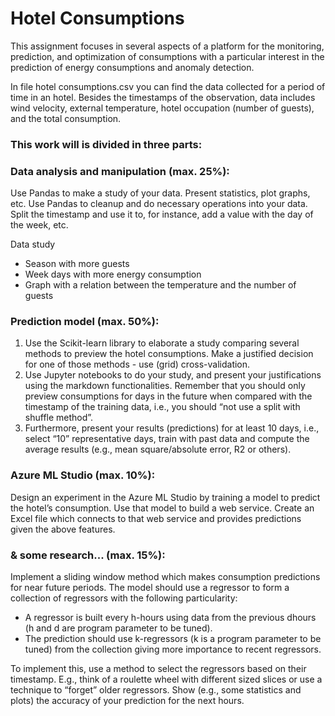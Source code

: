 # Hotel Consumptions

This assignment focuses in several aspects of a platform for the monitoring, prediction, and optimization of consumptions with a particular interest in the prediction of energy consumptions and anomaly detection.

In file hotel consumptions.csv you can find the data collected for a period of time in an hotel. Besides the timestamps of the observation, data includes wind velocity, external temperature, hotel occupation (number of guests), and the total consumption.

### This work will is divided in three parts:

### Data analysis and manipulation (max. 25%):

Use Pandas to make a study of your data. Present statistics, plot graphs, etc. Use Pandas to cleanup and do necessary operations into your data. Split the timestamp and use
it to, for instance, add a value with the day of the week, etc.

Data study
- Season with more guests
- Week days with more energy consumption
- Graph with a relation between the temperature and the number of guests

### Prediction model (max. 50%):

1. Use the Scikit-learn library to elaborate a study comparing several methods to preview the hotel consumptions. Make a justified decision for one of those methods - use (grid) cross-validation. 
2. Use Jupyter notebooks to do your study, and present your justifications using the markdown functionalities. Remember that you should only preview consumptions for days in the future when compared with the timestamp of the training data, i.e., you should “not use a split with shuffle method”. 
3. Furthermore, present your results (predictions) for at least 10 days, i.e., select “10” representative days, train with past data and compute the average results (e.g., mean square/absolute error, R2 or others).

### Azure ML Studio (max. 10%):

Design an experiment in the Azure ML Studio by training a model to predict the hotel’s consumption. Use that model to build a web service. Create an Excel file which connects to that web service and provides predictions given the above features.

### & some research... (max. 15%):

Implement a sliding window method which makes consumption predictions for near future periods. The model should use a regressor to form a collection of regressors with the following particularity:
  - A regressor is built every h-hours using data from the previous dhours (h and d are program parameter to be tuned).
  - The prediction should use k-regressors (k is a program parameter to be tuned) from the collection giving more importance to recent regressors. 

To implement this, use a method to select the regressors based on their timestamp. E.g., think of a roulette wheel with different sized slices or use a technique to “forget” older regressors.
Show (e.g., some statistics and plots) the accuracy of your prediction for the next hours.
